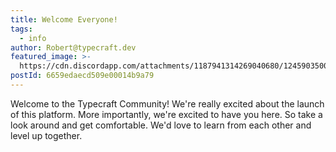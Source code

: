 ```yaml
---
title: Welcome Everyone!
tags:
  - info
author: Robert@typecraft.dev
featured_image: >-
  https://cdn.discordapp.com/attachments/1187941314269040680/1245903500387418215/beene784_A_1980s_lecture_hall_with_a_large_chalkboard._On_it_is_ba6e5d59-85cb-4e89-b94a-c007e65eceb2.png?ex=665a718e&is=6659200e&hm=2a8e7bfe50ea47d63e8d900fb74e18d2411cf8e22111ea801b560935e71a1a9e&
postId: 6659edaecd509e00014b9a79
---
```


Welcome to the Typecraft Community! We're really excited about the launch of this platform. More importantly, we're excited to have you here. So take a look around and get comfortable. We'd love to learn from each other and level up together.

